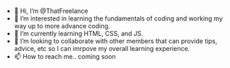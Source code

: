 - 👋 Hi, I’m @ThatFreelance
- 👀 I’m interested in learning the fundamentals of coding and working my way up to more advance coding.
- 🌱 I’m currently learning HTML, CSS, and JS.
- 💞️ I’m looking to collaborate with other members that can provide tips, advice, etc so I can imrpove my overall learning experience.
- 📫 How to reach me.. coming soon
<!---
ThatFreelance/ThatFreelance is a ✨ special ✨ repository because its `README.md` (this file) appears on your GitHub profile.
You can click the Preview link to take a look at your changes.
--->
